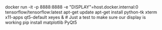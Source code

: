 docker run -it -p 8888:8888 -e "DISPLAY"=host.docker.internal:0 tensorflow/tensorflow:latest
apt-get update
apt-get install python-tk xterm x11-apps qt5-default
xeyes & # Just a test to make sure our display is working
pip install matplotlib PyQt5